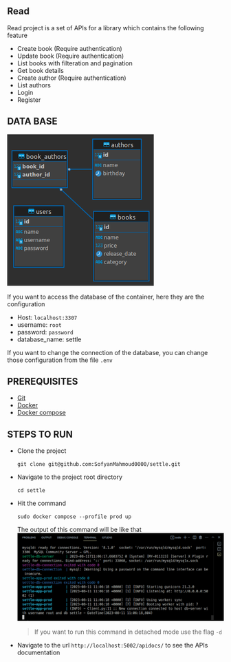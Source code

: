 Read
----

Read project is a set of APIs for a library which contains the following feature

- Create book (Require authentication)
- Update book (Require authentication)
- List books with filteration and pagination
- Get book details 
- Create author (Require authentication)
- List authors
- Login
- Register


## DATA BASE
![schema](https://github.com/sofyanmahmoud0000/settle/blob/master/.gitmedia/schema.png)



If you want to access the database of the container, here they are the configuration 

- Host: `localhost:3307`
- username: `root`
- password: `password`
- database_name: settle

If you want to change the connection of the database, you can change those configuration from the file `.env`
## PREREQUISITES

- [Git](https://github.com/)
- [Docker](https://www.docker.com/)
- [Docker compose](https://docs.docker.com/compose/)

## STEPS TO RUN

- Clone the project 
  ```ssh
  git clone git@github.com:SofyanMahmoud0000/settle.git
  ```

- Navigate to the project root directory
  ```ssh
  cd settle
  ```

- Hit the command 
  ```ssh
  sudo docker compose --profile prod up
  ```
  The output of this command will be like that
  ![docker_compose_output](https://github.com/sofyanmahmoud0000/settle/blob/master/.gitmedia/docker_compose_output.png)

  > If you want to run this command in detached mode use the flag `-d`

- Navigate to the url `http://localhost:5002/apidocs/` to see the APIs documentation


